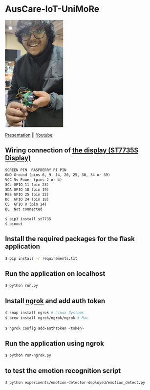 # AusCare-IoT-UniMoRe

![](Prototype.png)

[Presentation](AusCare_UniMoRe.pdf) || [Youtube](https://youtu.be/_-Oh0AxJfTw)

## Wiring connection of [the display (ST7735S Display)](https://jakew.me/st7735-pi/)

```
SCREEN PIN	RASPBERRY PI PIN
GND	Ground (pins 6, 9, 14, 20, 25, 30, 34 or 39)
VCC	5v Power (pins 2 or 4)
SCL	GPIO 11 (pin 23)
SDA	GPIO 10 (pin 19)
RES	GPIO 25 (pin 22)
DC	GPIO 24 (pin 18)
CS	GPIO 8 (pin 24)
BL	Not connected

$ pip3 install st7735
$ pinout
```

## Install the required packages for the flask application

```bash
$ pip install -r requirements.txt
```

## Run the application on localhost

```bash
$ python run.py
```

## Install [ngrok](https://ngrok.com/download) and add auth token

```bash
$ snap install ngrok # Linux Systems
$ brew install ngrok/ngrok/ngrok # Mac

$ ngrok config add-authtoken <token>
```

## Run the application using ngrok

```bash
$ python run-ngrok.py
```

## to test the emotion recognition script

```bash
$ python experiments/emotion-detector-deployed/emotion_detect.py
```
